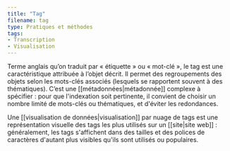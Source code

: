 ```yaml
---
title: "Tag"
filename: tag
type: Pratiques et méthodes
tags:
- Transcription
- Visualisation
---
```


Terme anglais qu’on traduit par « étiquette » ou « mot-clé », le tag est une caractéristique attribuée à l’objet décrit. Il permet des regroupements des objets selon les mots-clés associés (lesquels se rapportent souvent à des thématiques). C’est une [[métadonnées|métadonnée]] complexe à spécifier : pour que l'indexation soit pertinente, il convient de choisir un nombre  limité de mots-clés ou thématiques, et d'éviter les redondances.

Une [[visualisation de données|visualisation]] par nuage de tags est une représentation visuelle des tags les plus utilisés sur un [[site|site web]] : généralement, les tags s'affichent dans des tailles et des polices de caractères d'autant plus visibles qu'ils sont utilisés ou populaires.

